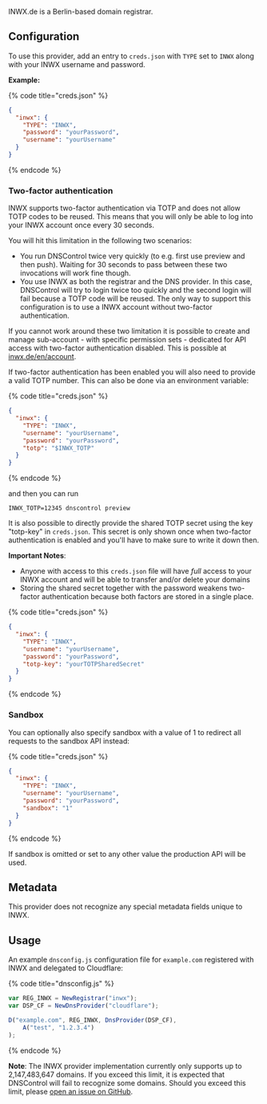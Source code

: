 INWX.de is a Berlin-based domain registrar.

## Configuration

To use this provider, add an entry to `creds.json` with `TYPE` set to `INWX`
along with your INWX username and password.

**Example:**

{% code title="creds.json" %}
```json
{
  "inwx": {
    "TYPE": "INWX",
    "password": "yourPassword",
    "username": "yourUsername"
  }
}
```
{% endcode %}

### Two-factor authentication

INWX supports two-factor authentication via TOTP and does not allow TOTP codes to be reused. This means that you will only be able to log into your INWX account once every 30 seconds.

You will hit this limitation in the following two scenarios:

* You run DNSControl twice very quickly (to e.g. first use preview and then push). Waiting for 30 seconds to pass between these two invocations will work fine though.
* You use INWX as both the registrar and the DNS provider. In this case, DNSControl will try to login twice too quickly and the second login will fail because a TOTP code will be reused. The only way to support this configuration is to use a INWX account without two-factor authentication.

If you cannot work around these two limitation it is possible to create and manage sub-account - with specific permission sets - dedicated for API access with two-factor
authentication disabled. This is possible at [inwx.de/en/account](https://www.inwx.de/en/account).

If two-factor authentication has been enabled you will also need to provide a valid TOTP number.
This can also be done via an environment variable:

{% code title="creds.json" %}
```json
{
  "inwx": {
    "TYPE": "INWX",
    "username": "yourUsername",
    "password": "yourPassword",
    "totp": "$INWX_TOTP"
  }
}
```
{% endcode %}

and then you can run

```shell
INWX_TOTP=12345 dnscontrol preview
```

It is also possible to directly provide the shared TOTP secret using the key "totp-key" in `creds.json`.
This secret is only shown once when two-factor authentication is enabled and you'll have to make sure to write it down then.

**Important Notes**:
* Anyone with access to this `creds.json` file will have *full* access to your INWX account and will be able to transfer and/or delete your domains
* Storing the shared secret together with the password weakens two-factor authentication because both factors are stored in a single place.

{% code title="creds.json" %}
```json
{
  "inwx": {
    "TYPE": "INWX",
    "username": "yourUsername",
    "password": "yourPassword",
    "totp-key": "yourTOTPSharedSecret"
  }
}
```
{% endcode %}

### Sandbox
You can optionally also specify sandbox with a value of 1 to redirect all requests to the sandbox API instead:

{% code title="creds.json" %}
```json
{
  "inwx": {
    "TYPE": "INWX",
    "username": "yourUsername",
    "password": "yourPassword",
    "sandbox": "1"
  }
}
```
{% endcode %}

If sandbox is omitted or set to any other value the production API will be used.

## Metadata
This provider does not recognize any special metadata fields unique to INWX.

## Usage
An example `dnsconfig.js` configuration file
for `example.com` registered with INWX
and delegated to Cloudflare:

{% code title="dnsconfig.js" %}
```javascript
var REG_INWX = NewRegistrar("inwx");
var DSP_CF = NewDnsProvider("cloudflare");

D("example.com", REG_INWX, DnsProvider(DSP_CF),
    A("test", "1.2.3.4")
);
```
{% endcode %}

**Note**: The INWX provider implementation currently only supports up to 2,147,483,647 domains. If you exceed
this limit, it is expected that DNSControl will fail to recognize some domains. Should you exceed this
limit, please [open an issue on GitHub](https://github.com/StackExchange/dnscontrol/issues/new/choose).
